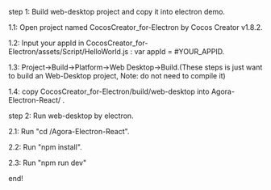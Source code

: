 
step 1: Build web-desktop project and copy it into electron demo.

1.1: Open project named CocosCreator_for-Electron by Cocos Creator v1.8.2.

1.2: Input your appId in CocosCreator_for-Electron/assets/Script/HelloWorld.js : var appId = #YOUR_APPID.

1.3: Project->Build->Platform->Web Desktop->Build.(These steps is just want to build an Web-Desktop project, Note: do not need to compile it)

1.4: copy CocosCreator_for-Electron/build/web-desktop into Agora-Electron-React/ .


step 2: Run web-desktop by electron.

2.1: Run "cd /Agora-Electron-React".

2.2: Run "npm install".

2.3: Run "npm run dev"


end!